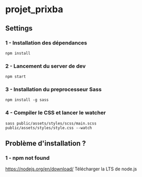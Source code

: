 # projet_prixba

## Settings

### 1 - Installation des dépendances
```npm install```

### 2 - Lancement du server de dev
```npm start```

### 3 - Installation du preprocesseur Sass
```npm install -g sass```

### 4 - Compiler le CSS et lancer le watcher
```sass public/assets/styles/scss/main.scss public/assets/styles/style.css --watch```

## Problème d'installation ?
### 1 - npm not found
https://nodejs.org/en/download/
Télécharger la LTS de node.js
